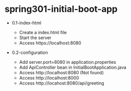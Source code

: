 # spring301-initial-boot-app

- 0.1-index-html
  - Create a index.html file
  - Start the server
  - Access https://localhost:8080
  
- 0.2-configuration
  - Add server.port=8080 in application.properties
  - Add ApiController bean in InitialBootApplication.java
  - Access http://localhost:8080  (Not found)
  - Access http://localhost:8000
  - Access http://locahost:8080/api/greeting
  
